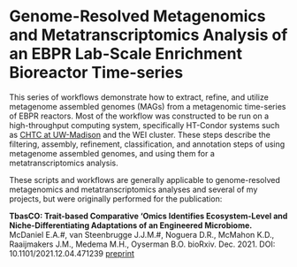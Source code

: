 # Genome-Resolved Metagenomics and Metatranscriptomics Analysis of an EBPR Lab-Scale Enrichment Bioreactor Time-series

This series of workflows demonstrate how to extract, refine, and utilize metagenome assembled genomes (MAGs) from a metagenomic time-series of EBPR reactors. Most of the workflow was constructed to be run on a high-throughput computing system, specifically HT-Condor systems such as [CHTC at UW-Madison](http://chtc.cs.wisc.edu/) and the WEI cluster. These steps describe the filtering, assembly, refinement, classification, and annotation steps of using metagenome assembled genomes, and using them for a metatranscriptomics analysis.

These scripts and workflows are generally applicable to genome-resolved metagenomics and metatranscriptomics analyses and several of my projects, but were originally performed for the publication: 

**TbasCO: Trait-based Comparative ‘Omics Identifies Ecosystem-Level and Niche-Differentiating Adaptations of an Engineered Microbiome.** McDaniel E.A.#, van Steenbrugge J.J.M.#, Noguera D.R., McMahon K.D., Raaijmakers J.M., Medema M.H., Oyserman B.O. bioRxiv. Dec. 2021. DOI: 10.1101/2021.12.04.471239 [preprint](https://www.biorxiv.org/content/10.1101/2021.12.04.471239v1)
